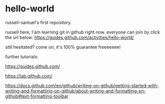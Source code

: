 # hello-world
russell-samuel's first repository.

russell here, I'am learning git in github right now.
everyone can join by click the url below:
https://guides.github.com/activities/hello-world/

still hesitated? come on, it's 100% guarantee freeeeeee!

further tutorials:

https://guides.github.com/

https://lab.github.com/

https://docs.github.com/en/github/writing-on-github/getting-started-with-writing-and-formatting-on-github/about-writing-and-formatting-on-github#text-formatting-toolbar
